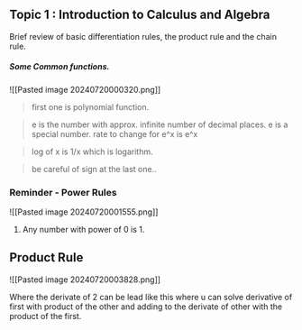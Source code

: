 ## Topic 1 : Introduction to Calculus and Algebra

Brief review of basic differentiation rules, the product rule and the chain rule.

##### Some Common functions.

![[Pasted image 20240720000320.png]]

> first one is polynomial function. 

> e is the number with approx. infinite number of decimal places. 
> e is a special number.
>  rate to change for e^x is e^x

> log of x is 1/x which is logarithm.

> be careful of sign at the last one..


### Reminder - Power Rules

![[Pasted image 20240720001555.png]]

1. Any number with power of 0 is 1.


## Product Rule
 ![[Pasted image 20240720003828.png]]

Where the derivate of 2 can be lead like this where u can solve derivative of first with product of the other and adding to the derivate of other with the product of the first.

